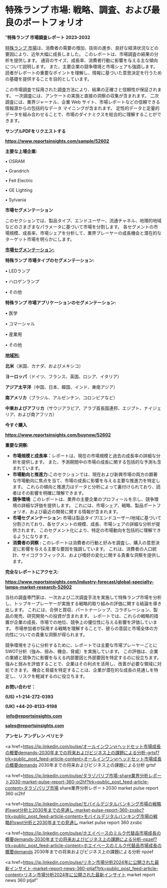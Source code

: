 # 特殊ランプ 市場: 戦略、調査、および最良のポートフォリオ

"<strong>特殊ランプ 市場調査レポート 2023-2032</strong>

<a href=https://www.reportsinsights.com/sample/52602>特殊ランプ 市場</a>は、消費者の需要の増加、技術の進歩、良好な経済状況などの要因により、近年大幅に成長しました。 このレポートは、市場調査の結果の分析を提供します。 通貨のサイズ、成長率、消費者行動に影響を与える主な傾向について説明します。 また、主要企業の競争環境と市場シェアも強調します。 読者がレポートの重要なポイントを理解し、情報に基づいた意思決定を行うための基礎を提供することを目的としています。

この市場調査で採用された調査方法により、結果の正確さと信頼性が保証されます。 一次調査には、アンケートの実施と直接の洞察の収集が含まれます。 二次調査には、業界ジャーナル、企業 Web サイト、市場レポートなどの信頼できる情報源からの包括的なデータ マイニングが含まれます。 定性的データと定量的データを組み合わせることで、市場のダイナミクスを総合的に理解することができます。

<strong><b>サンプルPDFをリクエストする</b></strong>

<a href=https://www.reportsinsights.com/sample/52602><strong><u>https://www.reportsinsights.com/sample/52602</u></strong></a>

<strong>主要な上場企業:</strong>

• OSRAM

• Grandrich

• Feit Electric

• GE Lighting

• Sylvania

<strong>市場セグメンテーション</strong>

このセクションでは、製品タイプ、エンドユーザー、流通チャネル、地理的地域などのさまざまなパラメータに基づいて市場を分割します。 各セグメントの市場規模、成長率、市場シェアを分析して、業界プレーヤーの成長機会と潜在的なターゲット市場を明らかにします。

<strong><u>市場セグメンテーション</u></strong><strong><u>:</u></strong>

<strong>特殊ランプ 市場タイプのセグメンテーション:</strong>

• LEDランプ

• ハロゲンランプ

• その他

<strong>特殊ランプ 市場アプリケーションのセグメンテーション:</strong>

• 医学

• コマーシャル

• 産業用

• その他

<strong><u>地域別</u></strong><strong><u>:</u></strong>

<strong>北米</strong>（米国、カナダ、およびメキシコ）

<strong>ヨーロッパ</strong>（ドイツ、フランス、英国、ロシア、イタリア）

<strong>アジア太平洋</strong>（中国、日本、韓国、インド、東南アジア）

<strong>南アメリカ</strong>（ブラジル、アルゼンチン、コロンビアなど）

<strong>中東およびアフリカ</strong>（サウジアラビア、アラブ首長国連邦、エジプト、ナイジェリア、および南アフリカ）

<strong>今すぐ購入</strong>

<a href=https://www.reportsinsights.com/buynow/52602><strong><u>https://www.reportsinsights.com/buynow/52602</u></strong></a>

<strong>重要な洞察:</strong>
<ul>
  <li><strong>市場規模と成長率：</strong>レポートは、現在の市場規模と過去の成長率の詳細な分析を提供します。 また、予測期間中の市場の成長に関する包括的な予測も含まれています。</li>
  <li><strong>市場動向と推進力:</strong>このセクションでは、現在および新興市場の両方の顕著な市場動向に焦点を当て、市場の成長に影響を与える主要な推進力を特定します。 これらの傾向と推進力はデータと分析によって裏付けられており、読者はその影響を明確に理解できます。</li>
  <li><strong>競争環境</strong>: このレポートは、業界の主要企業のプロフィールを示し、競争環境の詳細な評価を提供します。 これには、市場シェア、戦略、製品ポートフォリオ、および最近の開発に関する情報が含まれます。</li>
  <li><strong>市場セグメンテーション: </strong>市場は製品タイプ/エンドユーザー/地域に基づいて分割されており、各セグメントの規模、成長、市場シェアの詳細な分析が提供されます。 このセグメント化により、特定の市場動向を包括的に理解できるようになります。</li>
  <li><strong>消費者の洞察 : </strong>このレポートは消費者の行動と好みを調査し、購入の意思決定に影響を与える主要な要因を強調しています。 これは、消費者の人口統計、サイコグラフィックス、および嗜好の変化に関する貴重な洞察を提供します。</li>
</ul>
<strong>完全なレポートにアクセス:</strong>

<a href=https://www.reportsinsights.com/industry-forecast/global-specialty-lamps-market-research-52602><strong><u><b>https://www.reportsinsights.com/industry-forecast/global-specialty-lamps-market-research-52602</b></u></strong></a>

当社の調査専門家は、一次および二次調査手法を実施して特殊ランプ市場を分析し、トップキープレーヤーが実施する戦略的取り組みの評価に関する結論を導き出します。 これには、合併と買収、パートナーシップ、コラボレーション、製品の発売、研究開発への投資が含まれます。 レポートでは、これらの戦略的措置が企業の成長、市場での地位、競争上の優位性に与える影響を評価しています。 市場参加者が採用する戦略を理解することで、彼らの意図と市場全体の方向性についての貴重な洞察が得られます。

競争環境をさらに分析するために、レポートでは主要な市場プレーヤーごとにSWOT分析（強み、弱み、機会、脅威）を実施しています。 この評価は、企業の業績と競争力に影響を与える内部要因と外部要因を特定するのに役立ちます。 強みと弱みを評価することで、企業はその利点を活用し、改善が必要な領域に対処できます。 機会と脅威を特定することは、企業が潜在的な成長の見通しを特定し、リスクを軽減するのに役立ちます。

<strong>お問い合わせ：</strong>

<strong>(US) +1-214-272-0393</strong>

<strong>(UK) +44-20-8133-9198</strong>

<strong> </strong><a href=info@reportsinsights.com><strong><u>info@reportsinsights.com</u></strong></a>

<a href=sales@reportsinsights.com><strong><u>sales@reportsinsights.com</u></strong></a>

<strong>アンセレ アンデレン ベリヒテ</strong>

<a href=https://jp.linkedin.com/pulse/オールインワンvrヘッドセット市場成長の概要demands-2030年までの将来およびビジネス上の課題による分析-grtsf?trk=public_post_feed-article-content>オールインワンvrヘッドセット市場成長の概要demands 2030年までの将来およびビジネス上の課題による分析 grtsf</a>

<a href=https://jp.linkedin.com/pulse/タラゾパリブ市場-share業界分析レポート2030-market-pulse-report-360-oi2hf?trk=public_post_feed-article-content>タラゾパリブ市場 share業界分析レポート2030 market pulse report 360 oi2hf</a>

<a href=https://jp.linkedin.com/pulse/モバイルデジタルバンキング市場の戦略的swot分析と2030年までの見通し-market-pulse-report-360-zxsbc?trk=public_post_feed-article-content>モバイルデジタルバンキング市場の戦略的swot分析と2030年までの見通し market pulse report 360 zxsbc</a>

<a href=https://jp.linkedin.com/pulse/ホエイベースのミルク代替品市場成長の概要demands-2030年までの将来およびビジネス上の課題による分析-npzef?trk=public_post_feed-article-content>ホエイベースのミルク代替品市場成長の概要demands 2030年までの将来およびビジネス上の課題による分析 npzef</a>

<a href=https://jp.linkedin.com/pulse/リネン市場分析2024年に公開された最新インサイト-market-report-news-360-ptjaf?trk=public_post_feed-article-content>リネン市場分析2024年に公開された最新インサイト market report news 360 ptjaf</a>"
